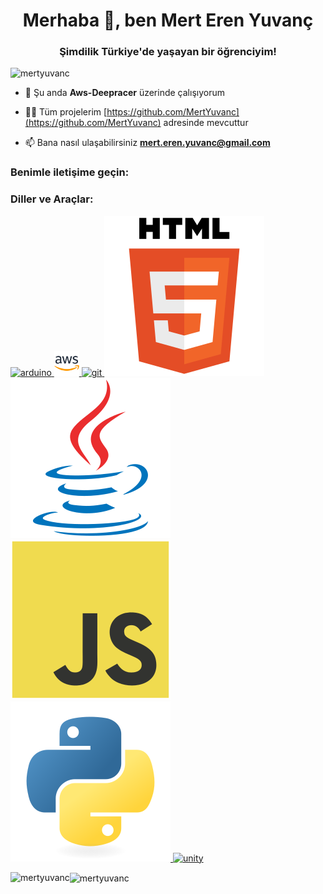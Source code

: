 <h1 align="center">Merhaba 👋, ben Mert Eren Yuvanç</h1>
<h3 align="center">Şimdilik Türkiye'de yaşayan bir öğrenciyim!</h3>

<p align="left"> <img src="https://komarev.com/ghpvc/?username=mertyuvanc&label=Profile%20views&color=0e75b6&style=flat" alt="mertyuvanc" /> </p>

- 🔭 Şu anda **Aws-Deepracer** üzerinde çalışıyorum

- 👨‍💻 Tüm projelerim [https://github.com/MertYuvanc](https://github.com/MertYuvanc) adresinde mevcuttur

- 📫 Bana nasıl ulaşabilirsiniz **mert.eren.yuvanc@gmail.com**

<h3 align="left">Benimle iletişime geçin:</h3>
<p align="left">
</p>

<h3 align="left">Diller ve Araçlar:</h3>
<p align="left"> <a href="https://www.arduino.cc/" target="_blank" rel="noreferrer"> <img src="https://cdn.worldvectorlogo.com/logos/arduino-1.svg" alt="arduino" width="40" height="40"/> </a> <a href="https://aws.amazon.com" target="_blank" rel="noreferrer"> <img src="https://raw.githubusercontent.com/devicons/devicon/master/icons/amazonwebservices/amazonwebservices-original-wordmark.svg" alt="aws" width="40" height="40"/> </a> <a href="https://git-scm.com/" target="_blank" rel="noreferrer"> <img src="https://www.vectorlogo.zone/logos/git-scm/git-scm-icon.svg" alt="git" genişlik="40" yükseklik="40"/> </a> <a href="https://www.w3.org/html/" target="_blank" rel="noreferrer"> <img src="https://raw.githubusercontent.com/devicons/devicon/master/icons/html5/html5-original-wordmark.svg" alt="html5" genişlik="40" yükseklik="40"/> </a> <a href="https://www.java.com" target="_blank" rel="noreferrer"> <img src="https://raw.githubusercontent.com/devicons/devicon/master/icons/java/java-original.svg" alt="java" genişlik="40" yükseklik="40"/> </a> <a href="https://developer.mozilla.org/tr-TR/dokümanlar/Web/JavaScript" target="_blank" rel="noreferrer"> <img src="https://raw.githubusercontent.com/devicons/devicon/master/icons/javascript/javascript-original.svg" alt="javascript" genişlik="40" yükseklik="40"/> </a> <a href="https://www.python.org" target="_blank" rel="noreferrer"> <img src="https://raw.githubusercontent.com/devicons/devicon/master/icons/python/python-original.svg" alt="python" genişlik="40" yükseklik="40"/> </a> <a href="https://unity.com/" target="_blank" rel="noreferrer"> <img src="https://www.vectorlogo.zone/logos/unity3d/unity3d-icon.svg" alt="unity" genişlik="40" yükseklik="40"/> </a> </p>

<p><img align="left" src="https://github-readme-stats.vercel.app/api/top-langs?username=mertyuvanc&show_icons=true&locale=tr&layout=compact" alt="mertyuvanc" /></p>

<p> <img align="center" src="https://github-readme-stats.vercel.app/api?username=mertyuvanc&show_icons=true&locale=tr" alt="mertyuvanc" /></p>
